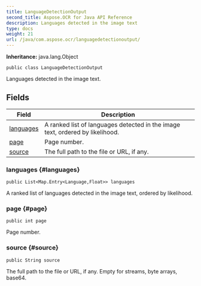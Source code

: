 ```yaml
---
title: LanguageDetectionOutput
second_title: Aspose.OCR for Java API Reference
description: Languages detected in the image text
type: docs
weight: 21
url: /java/com.aspose.ocr/languagedetectionoutput/
---
```


**Inheritance:**
java.lang.Object
```
public class LanguageDetectionOutput
```

Languages detected in the image text.
## Fields

| Field | Description |
| --- | --- |
| [languages](#languages) | A ranked list of languages detected in the image text, ordered by likelihood. |
| [page](#page) | Page number. |
| [source](#source) | The full path to the file or URL, if any. |
### languages {#languages}
```
public List<Map.Entry<Language,Float>> languages
```


A ranked list of languages detected in the image text, ordered by likelihood.

### page {#page}
```
public int page
```


Page number.

### source {#source}
```
public String source
```


The full path to the file or URL, if any. Empty for streams, byte arrays, base64.
